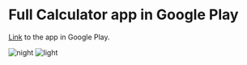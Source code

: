 # Full Calculator app in Google Play

[Link](https://play.google.com/store/apps/details?id=com.easycalculattor) to the app in Google Play.

![night](https://github.com/Erdaulet0341/Calculator-GooglePlay/assets/98634106/1bd978d0-bedf-4c47-a776-a322068a3b4e)
![light](https://github.com/Erdaulet0341/Calculator-GooglePlay/assets/98634106/6833f2f5-49e2-43b1-9126-b314886eda68)
